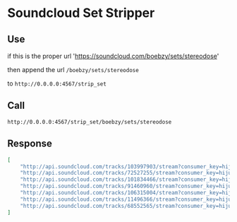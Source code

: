 Soundcloud Set Stripper
=========

Use
-------
if this is the proper url
'https://soundcloud.com/boebzy/sets/stereodose'

then append the url
`/boebzy/sets/stereodose`

to `http://0.0.0.0:4567/strip_set`

Call
-----
`http://0.0.0.0:4567/strip_set/boebzy/sets/stereodose`

Response
------
```json
[
	"http://api.soundcloud.com/tracks/103997903/stream?consumer_key=hijuflqxoOqzLdtr6W4NA",
	"http://api.soundcloud.com/tracks/72527255/stream?consumer_key=hijuflqxoOqzLdtr6W4NA",
	"http://api.soundcloud.com/tracks/101834466/stream?consumer_key=hijuflqxoOqzLdtr6W4NA",
	"http://api.soundcloud.com/tracks/91460960/stream?consumer_key=hijuflqxoOqzLdtr6W4NA",
	"http://api.soundcloud.com/tracks/106315004/stream?consumer_key=hijuflqxoOqzLdtr6W4NA",
	"http://api.soundcloud.com/tracks/11496366/stream?consumer_key=hijuflqxoOqzLdtr6W4NA",
	"http://api.soundcloud.com/tracks/68552565/stream?consumer_key=hijuflqxoOqzLdtr6W4NA"
]
```